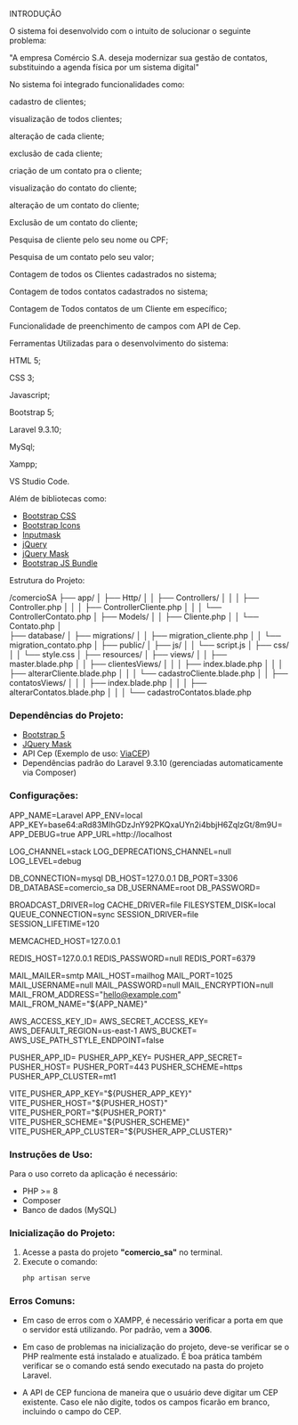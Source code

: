 INTRODUÇÃO 

O sistema foi desenvolvido com o intuito de solucionar o seguinte problema:

"A empresa Comércio S.A. deseja modernizar sua gestão de contatos, substituindo a 
agenda física por um sistema digital"

No sistema foi integrado funcionalidades como:

 cadastro de clientes;

 visualização de todos clientes;

alteração de cada cliente;

 exclusão de cada cliente;

 criação de um contato pra o cliente; 

visualização do contato do cliente;

alteração de um contato do cliente;

Exclusão de um contato do cliente;

Pesquisa de cliente pelo seu nome ou CPF;

Pesquisa de um contato pelo seu valor;

Contagem de todos os Clientes cadastrados no sistema;

Contagem de todos contatos cadastrados no sistema;

Contagem de Todos contatos de um Cliente em específico;

Funcionalidade de preenchimento de campos com API de Cep.

Ferramentas Utilizadas para o desenvolvimento do sistema:

HTML 5;

CSS 3;

Javascript;

Bootstrap 5;

Laravel 9.3.10;

MySql;

Xampp;

VS Studio Code.

Além de bibliotecas como:

- [Bootstrap CSS](https://cdn.jsdelivr.net/npm/bootstrap@5.0.2/dist/css/bootstrap.min.css)
- [Bootstrap Icons](https://cdn.jsdelivr.net/npm/bootstrap-icons@1.11.3/font/bootstrap-icons.min.css)
- [Inputmask](https://cdn.jsdelivr.net/npm/inputmask@5.0.6/dist/inputmask.min.js)
- [jQuery](https://code.jquery.com/jquery-3.6.0.min.js)
- [jQuery Mask](https://cdnjs.cloudflare.com/ajax/libs/jquery.mask/1.14.16/jquery.mask.min.js)
- [Bootstrap JS Bundle](https://cdn.jsdelivr.net/npm/bootstrap@5.0.2/dist/js/bootstrap.bundle.min.js)


Estrutura do Projeto:

/comercioSA
├── app/
│   ├── Http/
│   │   ├── Controllers/
│   │   │   ├── Controller.php
│   │   │   ├── ControllerCliente.php
│   │   │   └── ControllerContato.php
│   ├── Models/
│   │   ├── Cliente.php
│   │   └── Contato.php
│  
├── database/
│   ├── migrations/
│   │   ├── migration_cliente.php
│   │   └── migration_contato.php
│
├── public/
│   ├── js/
│   │   └── script.js
│   ├── css/
│   │   └── style.css
│
├── resources/
│   ├── views/
│   │   ├── master.blade.php
│   │   ├── clientesViews/
│   │   │   ├── index.blade.php
│   │   │   ├── alterarCliente.blade.php
│   │   │   └── cadastroCliente.blade.php
│   │   ├── contatosViews/
│   │   │   ├── index.blade.php
│   │   │   ├── alterarContatos.blade.php
│   │   │   └── cadastroContatos.blade.php





### Dependências do Projeto:

- [Bootstrap 5](https://getbootstrap.com/)
- [JQuery Mask](https://github.com/igorescobar/jQuery-Mask-Plugin)
- API Cep (Exemplo de uso: [ViaCEP](https://viacep.com.br/))
- Dependências padrão do Laravel 9.3.10 (gerenciadas automaticamente via Composer)


### Configurações:

APP_NAME=Laravel
APP_ENV=local
APP_KEY=base64:aRd83MIhGDzJnY92PKQxaUYn2i4bbjH6ZqlzGt/8m9U=
APP_DEBUG=true
APP_URL=http://localhost

LOG_CHANNEL=stack
LOG_DEPRECATIONS_CHANNEL=null
LOG_LEVEL=debug

DB_CONNECTION=mysql
DB_HOST=127.0.0.1
DB_PORT=3306
DB_DATABASE=comercio_sa
DB_USERNAME=root
DB_PASSWORD=

BROADCAST_DRIVER=log
CACHE_DRIVER=file
FILESYSTEM_DISK=local
QUEUE_CONNECTION=sync
SESSION_DRIVER=file
SESSION_LIFETIME=120

MEMCACHED_HOST=127.0.0.1

REDIS_HOST=127.0.0.1
REDIS_PASSWORD=null
REDIS_PORT=6379

MAIL_MAILER=smtp
MAIL_HOST=mailhog
MAIL_PORT=1025
MAIL_USERNAME=null
MAIL_PASSWORD=null
MAIL_ENCRYPTION=null
MAIL_FROM_ADDRESS="hello@example.com"
MAIL_FROM_NAME="${APP_NAME}"

AWS_ACCESS_KEY_ID=
AWS_SECRET_ACCESS_KEY=
AWS_DEFAULT_REGION=us-east-1
AWS_BUCKET=
AWS_USE_PATH_STYLE_ENDPOINT=false

PUSHER_APP_ID=
PUSHER_APP_KEY=
PUSHER_APP_SECRET=
PUSHER_HOST=
PUSHER_PORT=443
PUSHER_SCHEME=https
PUSHER_APP_CLUSTER=mt1

VITE_PUSHER_APP_KEY="${PUSHER_APP_KEY}"
VITE_PUSHER_HOST="${PUSHER_HOST}"
VITE_PUSHER_PORT="${PUSHER_PORT}"
VITE_PUSHER_SCHEME="${PUSHER_SCHEME}"
VITE_PUSHER_APP_CLUSTER="${PUSHER_APP_CLUSTER}"


### Instruções de Uso:

Para o uso correto da aplicação é necessário:

- PHP >= 8
- Composer
- Banco de dados (MySQL)

### Inicialização do Projeto:

1. Acesse a pasta do projeto **"comercio_sa"** no terminal.
2. Execute o comando:
   ```bash
   php artisan serve


### Erros Comuns:

- Em caso de erros com o XAMPP, é necessário verificar a porta em que o servidor está utilizando. Por padrão, vem a **3006**.
  
- Em caso de problemas na inicialização do projeto, deve-se verificar se o PHP realmente está instalado e atualizado. É boa prática também verificar se o comando está sendo executado na pasta do projeto Laravel.

- A API de CEP funciona de maneira que o usuário deve digitar um CEP existente. Caso ele não digite, todos os campos ficarão em branco, incluindo o campo do CEP.
